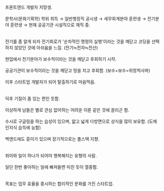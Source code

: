 프론트엔드 개발자 지망생.  
<br/>
문학사(문화기획학) 학위 취득 → 일반행정직 공시생 → 세무회계분야 훈련생 → 전기분야 훈련생 → 현재 공공기관 시설직으로 재직 중.  
<br/>
<br/>
전기를 좀 알게 되자 전기회로가 '순차적인 명령의 실행'이라는 것을 깨닫고 코딩을 선택하지 않았던 것에 아쉬움을 느낌. (전기≒전자≒전산)  
<br/>
현업에서 전기분야가 보수적이라는 것을 깨닫고 후회하기 시작.  
<br/>
공공기관이 보수적이라는 것을 깨닫고 땅을 치고 후회함. (보수+보수=위정척사파)  
<br/>
이후 스타트업 개발자가 되어 탈출하기로 마음먹음.  
<br/>
<br/>
덕후 기질이 좀 있는 편인 듯함.  
<br/>
이상하게 남들은 별로 관심 없어하는 어려운 이론 같은 것에 끌리곤 함.  
<br/>
수시로 구글링을 하는 습성이 있으며, 얇고 넓게 다방면으로 상식을 많이 보유함. (도메인지식 습득에 능함)  
<br/>
백엔드에도 흥미가 있으며 장기적으로는 풀스택 지향.  
<br/>
<br/>
취미와 일이 하나가 되어야 행복해지는 유형의 사람.  
<br/>
일단 한번 좋아하는 일에 빠져들면 미친 듯이 열중함.  
<br/>
<br/>
목표는 업무 효율을 중시하는 합리적인 문화를 가진 스타트업.  
